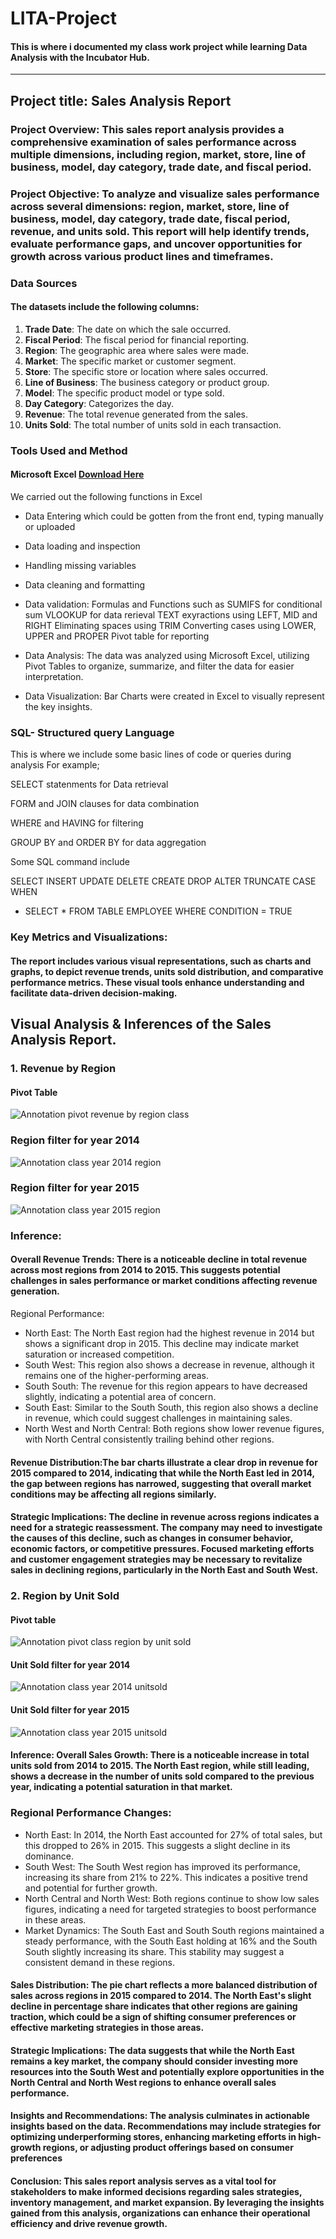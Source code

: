 # LITA-Project
#### This is where i documented my class work project while learning Data Analysis with the Incubator Hub.
---


## Project title: Sales Analysis Report

### Project Overview: This sales report analysis provides a comprehensive examination of sales performance across multiple dimensions, including region, market, store, line of business, model, day category, trade date, and fiscal period.

### Project Objective: To analyze and visualize sales performance across several dimensions: region, market, store, line of business, model, day category, trade date, fiscal period, revenue, and units sold. This report will help identify trends, evaluate performance gaps, and uncover  opportunities for growth across various product lines and timeframes.
 


### Data Sources
#### The datasets include the following columns:
1. **Trade Date**: The date on which the sale occurred.
2. **Fiscal Period**: The fiscal period for financial reporting.
3. **Region**: The geographic area where sales were made.
4. **Market**: The specific market or customer segment.
5. **Store**: The specific store or location where sales occurred.
6. **Line of Business**: The business category or product group.
7. **Model**: The specific product model or type sold.
8. **Day Category**: Categorizes the day.
9. **Revenue**: The total revenue generated from the sales.
10. **Units Sold**: The total number of units sold in each transaction.



### Tools Used and Method 
#### Microsoft Excel [Download Here](https://www.microsoft.com)
We carried out the following functions in Excel

-  Data Entering which could be gotten from the front end, typing manually or uploaded
-  Data loading and inspection
-  Handling missing variables
-  Data cleaning and formatting
-  Data validation: Formulas and Functions such as
SUMIFS for conditional sum
VLOOKUP for data rerieval
TEXT exyractions using LEFT, MID and RIGHT
Eliminating spaces using TRIM
Converting cases using LOWER, UPPER and PROPER
Pivot table for reporting 
-  Data Analysis: The data was analyzed using Microsoft Excel, utilizing Pivot Tables to organize, summarize, and filter the data for easier interpretation.

-  Data Visualization: Bar Charts were created in Excel to visually represent the key insights.

### SQL- Structured query Language
This is where we include some basic lines of code or queries during analysis For example;

SELECT statenments for Data retrieval

FORM and JOIN clauses for data combination

WHERE and HAVING for filtering

GROUP BY and ORDER BY for data aggregation

Some SQL command include

SELECT
INSERT
UPDATE
DELETE
CREATE
DROP
ALTER
TRUNCATE
CASE WHEN
- SELECT * FROM TABLE EMPLOYEE
 WHERE CONDITION = TRUE

### Key Metrics and Visualizations:
#### The report includes various visual representations, such as charts and graphs, to depict revenue trends, units sold distribution, and comparative performance metrics. These visual tools enhance understanding and facilitate data-driven decision-making.


## Visual Analysis & Inferences of the Sales Analysis Report.

### 1. Revenue by Region 
#### Pivot Table

![Annotation pivot revenue by region class](https://github.com/user-attachments/assets/f8701a19-2160-4412-aa0b-24cc4c20ee42)

### Region filter for year 2014

![Annotation class year 2014 region](https://github.com/user-attachments/assets/6d53bc11-67d0-4f63-a58d-b33b68f7603c)

### Region filter for year 2015

![Annotation class year 2015 region](https://github.com/user-attachments/assets/3606d81b-56ca-4368-9216-15c2b7a0ded7)

### Inference:
#### Overall Revenue Trends: There is a noticeable decline in total revenue across most regions from 2014 to 2015. This suggests potential challenges in sales performance or market conditions affecting revenue generation.
Regional Performance:

-  North East: The North East region had the highest revenue in 2014 but shows a significant drop in 2015. This decline may indicate market saturation or increased competition.
-  South West: This region also shows a decrease in revenue, although it remains one of the higher-performing areas.
-  South South: The revenue for this region appears to have decreased slightly, indicating a potential area of concern.
-  South East: Similar to the South South, this region also shows a decline in revenue, which could suggest challenges in maintaining sales.
-  North West and North Central: Both regions show lower revenue figures, with North Central consistently trailing behind other regions.


#### Revenue Distribution:The bar charts illustrate a clear drop in revenue for 2015 compared to 2014, indicating that while the North East led in 2014, the gap between regions has narrowed, suggesting that overall market conditions may be affecting all regions similarly.

#### Strategic Implications: The decline in revenue across regions indicates a need for a strategic reassessment. The company may need to investigate the causes of this decline, such as changes in consumer behavior, economic factors, or competitive pressures. Focused marketing efforts and customer engagement strategies may be necessary to revitalize sales in declining regions, particularly in the North East and South West.


### 2.  Region by Unit Sold 
#### Pivot table 

![Annotation pivot class region by unit sold](https://github.com/user-attachments/assets/a48c5905-2302-477e-acb2-423073905210)

#### Unit Sold filter for year 2014

![Annotation class year 2014 unitsold](https://github.com/user-attachments/assets/71b73279-f2f8-4d20-bcf4-9d60d77e7185)


#### Unit Sold filter for year 2015

![Annotation class year 2015 unitsold](https://github.com/user-attachments/assets/3f7d3775-c08b-4bbe-962f-b31e5d53406b)

#### Inference: Overall Sales Growth:  There is a noticeable increase in total units sold from 2014 to 2015. The North East region, while still leading, shows a decrease in the number of units sold compared to the previous year, indicating a potential saturation in that market.

### Regional Performance Changes: 
-  North East: In 2014, the North East accounted for 27% of total sales, but this dropped to 26% in 2015. This suggests a slight decline in its dominance.
-  South West: The South West region has improved its performance, increasing its share from 21% to 22%. This indicates a positive trend and potential for further growth.
-  North Central and North West: Both regions continue to show low sales figures, indicating a need for targeted strategies to boost performance in these areas.
-  Market Dynamics: The South East and South South regions maintained a steady performance, with the South East holding at 16% and the South South slightly increasing its share. This stability may suggest a consistent demand in these regions.

#### Sales Distribution: The pie chart reflects a more balanced distribution of sales across regions in 2015 compared to 2014. The North East's slight decline in percentage share indicates that other regions are gaining traction, which could be a sign of shifting consumer preferences or effective marketing strategies in those areas.

#### Strategic Implications: The data suggests that while the North East remains a key market, the company should consider investing more resources into the South West and potentially explore opportunities in the North Central and North West regions to enhance overall sales performance.


#### Insights and Recommendations: The analysis culminates in actionable insights based on the data. Recommendations may include strategies for optimizing underperforming stores, enhancing marketing efforts in high-growth regions, or adjusting product offerings based on consumer preferences


#### Conclusion: This sales report analysis serves as a vital tool for stakeholders to make informed decisions regarding sales strategies, inventory management, and market expansion. By leveraging the insights gained from this analysis, organizations can enhance their operational efficiency and drive revenue growth.


